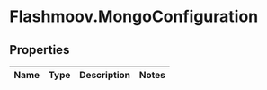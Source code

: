 # Flashmoov.MongoConfiguration

## Properties
Name | Type | Description | Notes
------------ | ------------- | ------------- | -------------


